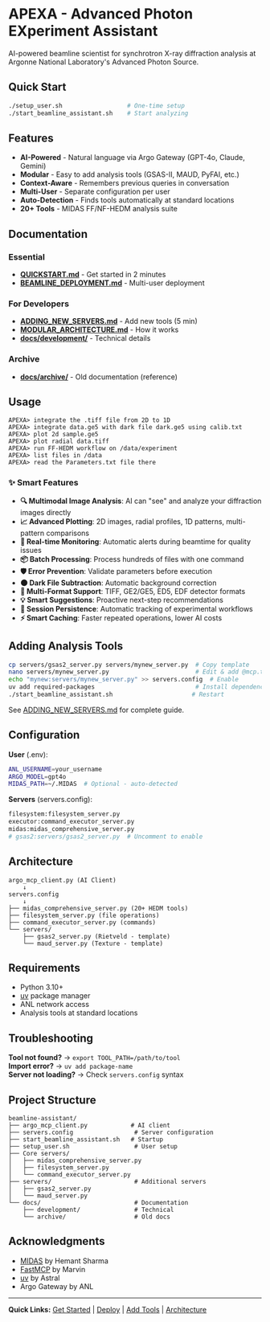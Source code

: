 # APEXA - Advanced Photon EXperiment Assistant

AI-powered beamline scientist for synchrotron X-ray diffraction analysis at Argonne National Laboratory's Advanced Photon Source.

## Quick Start

```bash
./setup_user.sh                  # One-time setup
./start_beamline_assistant.sh    # Start analyzing
```

## Features

- **AI-Powered** - Natural language via Argo Gateway (GPT-4o, Claude, Gemini)
- **Modular** - Easy to add analysis tools (GSAS-II, MAUD, PyFAI, etc.)
- **Context-Aware** - Remembers previous queries in conversation
- **Multi-User** - Separate configuration per user
- **Auto-Detection** - Finds tools automatically at standard locations
- **20+ Tools** - MIDAS FF/NF-HEDM analysis suite

## Documentation

### Essential
- **[QUICKSTART.md](QUICKSTART.md)** - Get started in 2 minutes
- **[BEAMLINE_DEPLOYMENT.md](BEAMLINE_DEPLOYMENT.md)** - Multi-user deployment

### For Developers
- **[ADDING_NEW_SERVERS.md](ADDING_NEW_SERVERS.md)** - Add new tools (5 min)
- **[MODULAR_ARCHITECTURE.md](MODULAR_ARCHITECTURE.md)** - How it works
- **[docs/development/](docs/development/)** - Technical details

### Archive
- **[docs/archive/](docs/archive/)** - Old documentation (reference)

## Usage

```
APEXA> integrate the .tiff file from 2D to 1D
APEXA> integrate data.ge5 with dark file dark.ge5 using calib.txt
APEXA> plot 2d sample.ge5
APEXA> plot radial data.tiff
APEXA> run FF-HEDM workflow on /data/experiment
APEXA> list files in /data
APEXA> read the Parameters.txt file there
```

### ✨ Smart Features

- **🔍 Multimodal Image Analysis**: AI can "see" and analyze your diffraction images directly
- **📈 Advanced Plotting**: 2D images, radial profiles, 1D patterns, multi-pattern comparisons
- **🔄 Real-time Monitoring**: Automatic alerts during beamtime for quality issues
- **📦 Batch Processing**: Process hundreds of files with one command
- **🛡️ Error Prevention**: Validate parameters before execution
- **🌑 Dark File Subtraction**: Automatic background correction
- **📁 Multi-Format Support**: TIFF, GE2/GE5, ED5, EDF detector formats
- **💡 Smart Suggestions**: Proactive next-step recommendations
- **💾 Session Persistence**: Automatic tracking of experimental workflows
- **⚡ Smart Caching**: Faster repeated operations, lower AI costs

## Adding Analysis Tools

```bash
cp servers/gsas2_server.py servers/mynew_server.py  # Copy template
nano servers/mynew_server.py                        # Edit & add @mcp.tool()
echo "mynew:servers/mynew_server.py" >> servers.config  # Enable
uv add required-packages                            # Install dependencies
./start_beamline_assistant.sh                      # Restart
```

See [ADDING_NEW_SERVERS.md](ADDING_NEW_SERVERS.md) for complete guide.

## Configuration

**User** (.env):
```bash
ANL_USERNAME=your_username
ARGO_MODEL=gpt4o
MIDAS_PATH=~/.MIDAS  # Optional - auto-detected
```

**Servers** (servers.config):
```bash
filesystem:filesystem_server.py
executor:command_executor_server.py
midas:midas_comprehensive_server.py
# gsas2:servers/gsas2_server.py  # Uncomment to enable
```

## Architecture

```
argo_mcp_client.py (AI Client)
    ↓
servers.config
    ↓
├── midas_comprehensive_server.py (20+ HEDM tools)
├── filesystem_server.py (file operations)
├── command_executor_server.py (commands)
└── servers/
    ├── gsas2_server.py (Rietveld - template)
    └── maud_server.py (Texture - template)
```

## Requirements

- Python 3.10+
- [uv](https://github.com/astral-sh/uv) package manager  
- ANL network access
- Analysis tools at standard locations

## Troubleshooting

**Tool not found?** → `export TOOL_PATH=/path/to/tool`  
**Import error?** → `uv add package-name`  
**Server not loading?** → Check `servers.config` syntax

## Project Structure

```
beamline-assistant/
├── argo_mcp_client.py            # AI client
├── servers.config                 # Server configuration
├── start_beamline_assistant.sh   # Startup
├── setup_user.sh                  # User setup
├── Core servers/
│   ├── midas_comprehensive_server.py
│   ├── filesystem_server.py
│   └── command_executor_server.py
├── servers/                       # Additional servers
│   ├── gsas2_server.py
│   └── maud_server.py
└── docs/                          # Documentation
    ├── development/               # Technical
    └── archive/                   # Old docs
```

## Acknowledgments

- [MIDAS](https://github.com/marinerhemant/MIDAS) by Hemant Sharma
- [FastMCP](https://github.com/jlowin/fastmcp) by Marvin
- [uv](https://github.com/astral-sh/uv) by Astral
- Argo Gateway by ANL

---

**Quick Links:**
[Get Started](QUICKSTART.md) | 
[Deploy](BEAMLINE_DEPLOYMENT.md) | 
[Add Tools](ADDING_NEW_SERVERS.md) | 
[Architecture](MODULAR_ARCHITECTURE.md)
